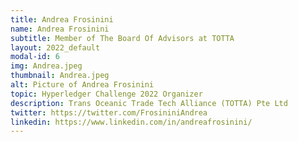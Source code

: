 ```yaml
---
title: Andrea Frosinini
name: Andrea Frosinini
subtitle: Member of The Board Of Advisors at TOTTA
layout: 2022_default
modal-id: 6
img: Andrea.jpeg
thumbnail: Andrea.jpeg
alt: Picture of Andrea Frosinini
topic: Hyperledger Challenge 2022 Organizer
description: Trans Oceanic Trade Tech Alliance (TOTTA) Pte Ltd
twitter: https://twitter.com/FrosininiAndrea
linkedin: https://www.linkedin.com/in/andreafrosinini/  
---
```

